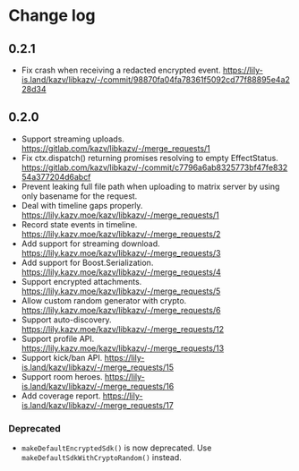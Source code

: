 
# Change log

## 0.2.1

- Fix crash when receiving a redacted encrypted event. https://lily-is.land/kazv/libkazv/-/commit/98870fa04fa78361f5092cd77f88895e4a228d34

## 0.2.0

- Support streaming uploads. https://gitlab.com/kazv/libkazv/-/merge_requests/1
- Fix ctx.dispatch() returning promises resolving to empty EffectStatus. https://gitlab.com/kazv/libkazv/-/commit/c7796a6ab8325773bf47fe83254a377204d6abcf
- Prevent leaking full file path when uploading to matrix server by using only basename for the request.
- Deal with timeline gaps properly. https://lily.kazv.moe/kazv/libkazv/-/merge_requests/1
- Record state events in timeline. https://lily.kazv.moe/kazv/libkazv/-/merge_requests/2
- Add support for streaming download. https://lily.kazv.moe/kazv/libkazv/-/merge_requests/3
- Add support for Boost.Serialization. https://lily.kazv.moe/kazv/libkazv/-/merge_requests/4
- Support encrypted attachments. https://lily.kazv.moe/kazv/libkazv/-/merge_requests/5
- Allow custom random generator with crypto. https://lily.kazv.moe/kazv/libkazv/-/merge_requests/6
- Support auto-discovery. https://lily.kazv.moe/kazv/libkazv/-/merge_requests/12
- Support profile API. https://lily.kazv.moe/kazv/libkazv/-/merge_requests/13
- Support kick/ban API. https://lily-is.land/kazv/libkazv/-/merge_requests/15
- Support room heroes. https://lily-is.land/kazv/libkazv/-/merge_requests/16
- Add coverage report. https://lily-is.land/kazv/libkazv/-/merge_requests/17

### Deprecated

- `makeDefaultEncryptedSdk()` is now deprecated. Use `makeDefaultSdkWithCryptoRandom()` instead.
